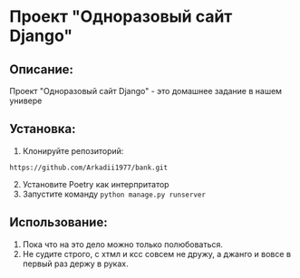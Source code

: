 # Проект "Одноразовый сайт Django"

## Описание:

Проект "Одноразовый сайт Django" - это домашнее задание в нашем универе

## Установка:

1. Клонируйте репозиторий:
```
https://github.com/Arkadii1977/bank.git
```
2. Установите Poetry как интерпритатор
3. Запустите команду ``` python manage.py runserver ```

## Использование:

1. Пока что на это дело можно только полюбоваться.
2. Не судите строго, с хтмл и ксс совсем не дружу, а джанго и вовсе в первый раз держу в руках.


